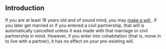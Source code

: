 ##  Introduction

If you are at least 18 years old and of sound mind, you may [ make a will
](/en/death/before-a-death/making-a-will/) . If you later get married or if
you entered a civil partnership, that will is automatically cancelled unless
it was made with that marriage or civil partnership in mind. However, if you
enter into cohabitation (that is, move in to live with a partner), it has no
effect on your pre-existing will.
